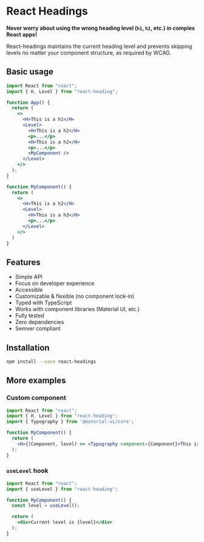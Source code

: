 # React Headings

**Never worry about using the wrong heading level (`h1`, `h2`, etc.) in complex React apps!**

React-headings maintains the current heading level and prevents skipping levels no matter your component structure, as required by WCAG.

## Basic usage

```jsx
import React from "react";
import { H, Level } from "react-heading";

function App() {
  return (
    <>
      <H>This is a h1</H>
      <Level>
        <H>This is a h2</H>
        <p>...</p>
        <H>This is a h2</H>
        <p>...</p>
        <MyComponent />
      </Level>
    </>
  );
}

function MyComponent() {
  return (
    <>
      <H>This is a h2</H>
      <Level>
        <H>This is a h3</H>
        <p>...</p>
      </Level>
    </>
  )
}
```

## Features

- Simple API
- Focus on developer experience
- Accessible
- Customizable & flexible (no component lock-in)
- Typed with TypeScript
- Works with component libraries (Material UI, etc.)
- Fully tested
- Zero dependencies
- Semver compliant
<!-- - Tiny (less than x kb) -->

## Installation

```bash
npm install --save react-headings
```

## More examples

### Custom component

```jsx
import React from "react";
import { H, Level } from "react-heading";
import { Typography } from '@material-ui/core';

function MyComponent() {
  return (
    <H>{(Component, level) => <Typography component={Component}>This is a h{level}</Typography>}</H>
  );
}
```

### `useLevel` hook

```jsx
import React from "react";
import { useLevel } from "react-heading";

function MyComponent() {
  const level = useLevel();

  return (
    <div>Current level is {level}</div>
  );
}
```

